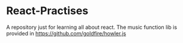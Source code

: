 # React-Practises
A repository just for learning all about react.
The music function lib is provided in https://github.com/goldfire/howler.js
